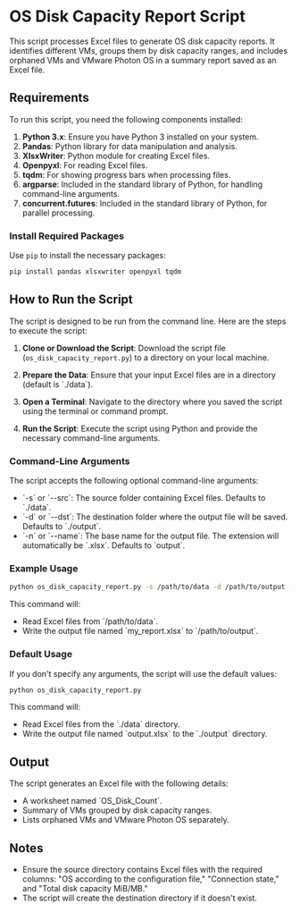 # OS Disk Capacity Report Script

This script processes Excel files to generate OS disk capacity reports. It identifies different VMs, groups them by disk capacity ranges, and includes orphaned VMs and VMware Photon OS in a summary report saved as an Excel file.

## Requirements

To run this script, you need the following components installed:

1. **Python 3.x**: Ensure you have Python 3 installed on your system.
2. **Pandas**: Python library for data manipulation and analysis.
3. **XlsxWriter**: Python module for creating Excel files.
4. **Openpyxl**: For reading Excel files.
5. **tqdm**: For showing progress bars when processing files.
6. **argparse**: Included in the standard library of Python, for handling command-line arguments.
7. **concurrent.futures**: Included in the standard library of Python, for parallel processing.

### Install Required Packages

Use `pip` to install the necessary packages:

```bash
pip install pandas xlsxwriter openpyxl tqdm
```

## How to Run the Script

The script is designed to be run from the command line. Here are the steps to execute the script:

1. **Clone or Download the Script**: Download the script file (`os_disk_capacity_report.py`) to a directory on your local machine.

2. **Prepare the Data**: Ensure that your input Excel files are in a directory (default is \`./data\`).

3. **Open a Terminal**: Navigate to the directory where you saved the script using the terminal or command prompt.

4. **Run the Script**: Execute the script using Python and provide the necessary command-line arguments.

### Command-Line Arguments

The script accepts the following optional command-line arguments:

- \`-s\` or \`--src\`: The source folder containing Excel files. Defaults to \`./data\`.
- \`-d\` or \`--dst\`: The destination folder where the output file will be saved. Defaults to \`./output\`.
- \`-n\` or \`--name\`: The base name for the output file. The extension will automatically be \`.xlsx\`. Defaults to \`output\`.

### Example Usage

```bash
python os_disk_capacity_report.py -s /path/to/data -d /path/to/output -n my_report
```

This command will:
- Read Excel files from \`/path/to/data\`.
- Write the output file named \`my_report.xlsx\` to \`/path/to/output\`.

### Default Usage

If you don't specify any arguments, the script will use the default values:

```bash
python os_disk_capacity_report.py
```

This command will:
- Read Excel files from the \`./data\` directory.
- Write the output file named \`output.xlsx\` to the \`./output\` directory.

## Output

The script generates an Excel file with the following details:
- A worksheet named \`OS_Disk_Count\`.
- Summary of VMs grouped by disk capacity ranges.
- Lists orphaned VMs and VMware Photon OS separately.

## Notes

- Ensure the source directory contains Excel files with the required columns: "OS according to the configuration file," "Connection state," and "Total disk capacity MiB/MB."
- The script will create the destination directory if it doesn't exist.
